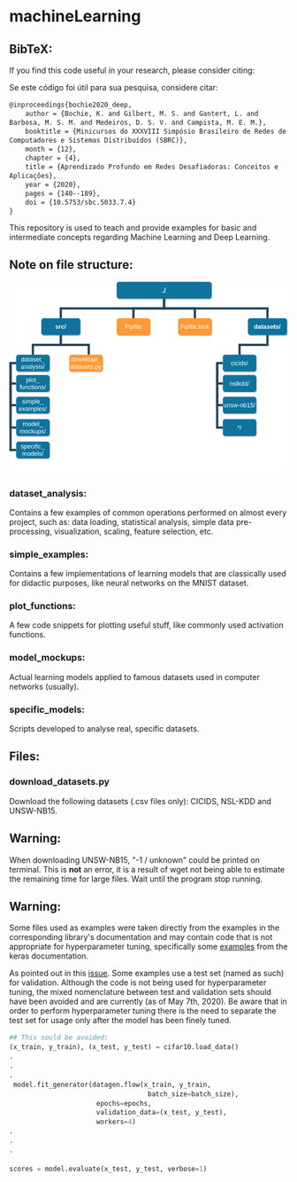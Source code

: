 # machineLearning


## BibTeX:

If you find this code useful in your research, please consider citing:

Se este código foi útil para sua pesquisa, considere citar:

```
@inproceedings{bochie2020_deep,
    author = {Bochie, K. and Gilbert, M. S. and Gantert, L. and Barbosa, M. S. M. and Medeiros, D. S. V. and Campista, M. E. M.},
    booktitle = {Minicursos do XXXVIII Simpósio Brasileiro de Redes de Computadores e Sistemas Distribuídos (SBRC)},
    month = {12},
    chapter = {4},
    title = {Aprendizado Profundo em Redes Desafiadoras: Conceitos e Aplicações},
    year = {2020},
    pages = {140--189},
    doi = {10.5753/sbc.5033.7.4}
}
```

This repository is used to teach and provide examples for basic and intermediate concepts regarding Machine Learning and Deep Learning.

## Note on file structure:

![Overview (IT MAY CHANGE)](images/ml_repo_file_system.png?raw=true "Overview")

### dataset_analysis:
  Contains a few examples of common operations performed on almost every project, such as: data loading, statistical analysis, simple data pre-processing, visualization, scaling, feature selection, etc.

### simple_examples:
  Contains a few implementations of learning models that are classically used for didactic purposes, like neural networks on the MNIST dataset.

### plot_functions:
  A few code snippets for plotting useful stuff, like commonly used activation functions.

### model_mockups:
  Actual learning models applied to famous datasets used in computer networks (usually).

### specific_models:
  Scripts developed to analyse real, specific datasets.

## Files:

### download_datasets.py
  Download the following datasets (.csv files only): CICIDS, NSL-KDD and UNSW-NB15.

## Warning:
  When downloading UNSW-NB15, "-1 / unknown" could be printed on terminal. This is **not** an error, it is a result of wget not being able to estimate the remaining time for large files. Wait until the program stop running.

## Warning:
  Some files used as examples were taken directly from the examples in the corresponding library's documentation and may contain code that is not appropriate for hyperparameter tuning, specifically some [examples](https://github.com/keras-team/keras/blob/master/examples/cifar10_cnn.py#L80. "examples") from the keras documentation.

  As pointed out in this [issue](https://github.com/keras-team/keras/issues/1753 "issue"). Some examples use a test set (named as such) for validation. Although the code is not being used for hyperparameter tuning, the mixed nomenclature between test and validation sets should have been avoided and are currently (as of May 7th, 2020). Be aware that in order to perform hyperparameter tuning there is the need to separate the test set for usage only after the model has been finely tuned.

  ```python
  ## This sould be avoided:
  (x_train, y_train), (x_test, y_test) = cifar10.load_data()
  .
  .
  .
   model.fit_generator(datagen.flow(x_train, y_train,
                                     batch_size=batch_size),
                        epochs=epochs,
                        validation_data=(x_test, y_test),
                        workers=4)
  .
  .
  .

  scores = model.evaluate(x_test, y_test, verbose=1)
  ```
